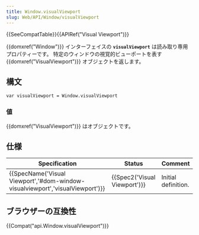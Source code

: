 ```yaml
---
title: Window.visualViewport
slug: Web/API/Window/visualViewport
---
```


{{SeeCompatTable}}{{APIRef("Visual Viewport")}}

{{domxref("Window")}} インターフェイスの **`visualViewport`** は読み取り専用プロパティーです。 特定のウィンドウの視覚的ビューポートを表す {{domxref("VisualViewport")}} オブジェクトを返します。

## 構文

```
var visualViewport = Window.visualViewport
```

### 値

{{domxref("VisualViewport")}} はオブジェクトです。

## 仕様

| Specification                                                                                            | Status                               | Comment             |
| -------------------------------------------------------------------------------------------------------- | ------------------------------------ | ------------------- |
| {{SpecName('Visual Viewport','#dom-window-visualviewport','visualViewport')}} | {{Spec2('Visual Viewport')}} | Initial definition. |

## ブラウザーの互換性

{{Compat("api.Window.visualViewport")}}
